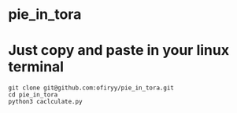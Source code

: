 # pie_in_tora

# Just copy and paste in your linux terminal
```
git clone git@github.com:ofiryy/pie_in_tora.git
cd pie_in_tora
python3 caclculate.py

```
